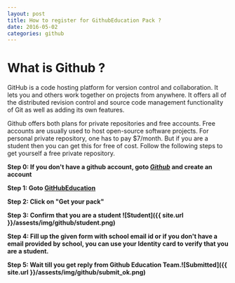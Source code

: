 ```yaml
---
layout: post
title: How to register for GithubEducation Pack ?
date: 2016-05-02
categories: github
---
```


# What is Github ?
GitHub is a code hosting platform for version control and collaboration. It lets you and others work together on projects from anywhere. It offers all of the distributed revision control and source code management functionality of Git as well as adding its own features.

Github offers both plans for private repositories and free accounts. Free accounts are usually used to host open-source software projects. For personal private repository, one has to pay $7/month. But if you are a student then you can get this for free of cost. Follow the following steps to get yourself a free private repository.

**Step 0: If you don't have a github account, goto _[Github](https://github.com)_ and create an account**

**Step 1: Goto [GitHubEducation](https://education.github.com/pack)**

**Step 2: Click on "Get your pack"**

**Step 3: Confirm that you are a student ![Student]({{ site.url }}/assests/img/github/student.png)**

**Step 4: Fill up the given form with school email id or if you don't have a email provided by school, you can use your Identity card to verify that you are a student.**

**Step 5: Wait till you get reply from Github Education Team.![Submitted]({{ site.url }}/assests/img/github/submit_ok.png)**

